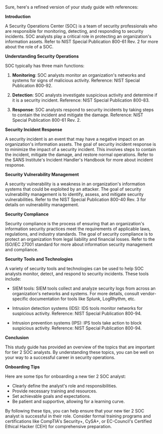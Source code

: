 <div class="markdown prose w-full break-words dark:prose-invert light"><p>Sure, here's a refined version of your study guide with references:</p><p><strong>Introduction</strong></p><p>A Security Operations Center (SOC) is a team of security professionals who are responsible for monitoring, detecting, and responding to security incidents. SOC analysts play a critical role in protecting an organization's information assets. Refer to NIST Special Publication 800-61 Rev. 2 for more about the role of a SOC.</p><p><strong>Understanding Security Operations</strong></p><p>SOC typically has three main functions:</p><ol><li><p><strong>Monitoring</strong>: SOC analysts monitor an organization's networks and systems for signs of malicious activity. Reference: NIST Special Publication 800-92.</p></li><li><p><strong>Detection</strong>: SOC analysts investigate suspicious activity and determine if it is a security incident. Reference: NIST Special Publication 800-83.</p></li><li><p><strong>Response</strong>: SOC analysts respond to security incidents by taking steps to contain the incident and mitigate the damage. Reference: NIST Special Publication 800-61 Rev. 2.</p></li></ol><p><strong>Security Incident Response</strong></p><p>A security incident is an event that may have a negative impact on an organization's information assets. The goal of security incident response is to minimize the impact of a security incident. This involves steps to contain the incident, mitigate the damage, and restore normal operations. Refer to the SANS Institute's Incident Handler's Handbook for more about incident response.</p><p><strong>Security Vulnerability Management</strong></p><p>A security vulnerability is a weakness in an organization's information systems that could be exploited by an attacker. The goal of security vulnerability management is to identify, assess, and mitigate security vulnerabilities. Refer to the NIST Special Publication 800-40 Rev. 3 for details on vulnerability management.</p><p><strong>Security Compliance</strong></p><p>Security compliance is the process of ensuring that an organization's information security practices meet the requirements of applicable laws, regulations, and industry standards. The goal of security compliance is to protect an organization from legal liability and financial losses. Refer to the ISO/IEC 27001 standard for more about information security management and compliance.</p><p><strong>Security Tools and Technologies</strong></p><p>A variety of security tools and technologies can be used to help SOC analysts monitor, detect, and respond to security incidents. These tools include:</p><ul><li><p>SIEM tools: SIEM tools collect and analyze security logs from across an organization's networks and systems. For more details, consult vendor-specific documentation for tools like Splunk, LogRhythm, etc.</p></li><li><p>Intrusion detection systems (IDS): IDS tools monitor networks for suspicious activity. Reference: NIST Special Publication 800-94.</p></li><li><p>Intrusion prevention systems (IPS): IPS tools take action to block suspicious activity. Reference: NIST Special Publication 800-94.</p></li></ul><p><strong>Conclusion</strong></p><p>This study guide has provided an overview of the topics that are important for tier 2 SOC analysts. By understanding these topics, you can be well on your way to a successful career in security operations.</p><p><strong>Onboarding Tips</strong></p><p>Here are some tips for onboarding a new tier 2 SOC analyst:</p><ul><li>Clearly define the analyst's role and responsibilities.</li><li>Provide necessary training and resources.</li><li>Set achievable goals and expectations.</li><li>Be patient and supportive, allowing for a learning curve.</li></ul><p>By following these tips, you can help ensure that your new tier 2 SOC analyst is successful in their role. Consider formal training programs and certifications like CompTIA's Security+, CySA+, or EC-Council's Certified Ethical Hacker (CEH) for comprehensive preparation.</p></div>
